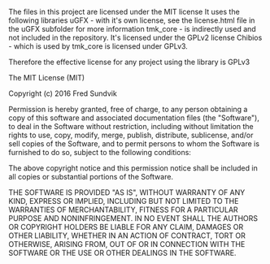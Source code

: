 The files in this project are licensed under the MIT license
It uses the following libraries
uGFX - with it's own license, see the license.html file in the uGFX subfolder for more information
tmk_core - is indirectly used and not included in the repository. It's licensed under the GPLv2 license
Chibios - which is used by tmk_core is licensed under GPLv3.

Therefore the effective license for any project using the library is GPLv3

The MIT License (MIT)

Copyright (c) 2016 Fred Sundvik

Permission is hereby granted, free of charge, to any person obtaining a copy
of this software and associated documentation files (the "Software"), to deal
in the Software without restriction, including without limitation the rights
to use, copy, modify, merge, publish, distribute, sublicense, and/or sell
copies of the Software, and to permit persons to whom the Software is
furnished to do so, subject to the following conditions:

The above copyright notice and this permission notice shall be included in all
copies or substantial portions of the Software.

THE SOFTWARE IS PROVIDED "AS IS", WITHOUT WARRANTY OF ANY KIND, EXPRESS OR
IMPLIED, INCLUDING BUT NOT LIMITED TO THE WARRANTIES OF MERCHANTABILITY,
FITNESS FOR A PARTICULAR PURPOSE AND NONINFRINGEMENT. IN NO EVENT SHALL THE
AUTHORS OR COPYRIGHT HOLDERS BE LIABLE FOR ANY CLAIM, DAMAGES OR OTHER
LIABILITY, WHETHER IN AN ACTION OF CONTRACT, TORT OR OTHERWISE, ARISING FROM,
OUT OF OR IN CONNECTION WITH THE SOFTWARE OR THE USE OR OTHER DEALINGS IN THE
SOFTWARE.
